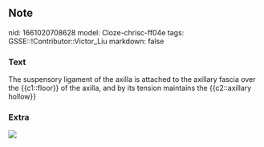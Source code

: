 ## Note
nid: 1661020708628
model: Cloze-chrisc-ff04e
tags: GSSE::!Contributor::Victor_Liu
markdown: false

### Text
<div>
  The suspensory ligament of the axilla is attached to the axillary
  fascia over the {{c1::floor}} of the axilla, and by its tension
  maintains the {{c2::axillary hollow}}
</div>

### Extra
<img src="paste-79460d3fe37050d30a95d26b3782b1d4d69c9b4b.jpg">
